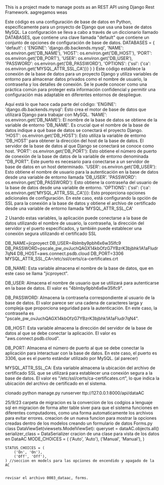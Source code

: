 This is a project made to manage posts as an REST API using Django Rest Framework.
aagregamos weas


Este código es una configuración de base de datos en Python, específicamente para un proyecto de Django que usa una base de datos MySQL. La configuración se lleva a cabo a través de un diccionario llamado DATABASES, que contiene una clave llamada "default" que contiene un conjunto de opciones de configuración de base de datos.
DATABASES = {
  'default': {
    'ENGINE': 'django.db.backends.mysql',
    'NAME': os.environ.get('DB_NAME'),
    'HOST': os.environ.get('DB_HOST'),
    'PORT': os.environ.get('DB_PORT'),
    'USER': os.environ.get('DB_USER'),
    'PASSWORD': os.environ.get('DB_PASSWORD'),
    'OPTIONS': {'ssl': {'ca': os.environ.get('MYSQL_ATTR_SSL_CA')}}
  }
}
Este código establece la conexión de la base de datos para un proyecto Django y utiliza variables de entorno para almacenar datos privados como el nombre de usuario, la contraseña y los detalles de conexión. Se le puede conocer como una práctica común para proteger esta información confidencial y permitir una configuración más adaptable en diferentes entornos de despliegue.

Aquí está lo que hace cada parte del código:
'ENGINE': 'django.db.backends.mysql': Esto crea el motor de base de datos que utilizará Django para trabajar con MySQL. 
'NAME': os.environ.get('DB_NAME'): El nombre de la base de datos se obtiene de la variable de entorno 'DB_NAME'. Es crucial que el nombre de la base de datos indique a qué base de datos se conectará el proyecto Django.
'HOST': os.environ.get('DB_HOST'): Esto utiliza la variable de entorno 'DB_HOST' para obtener la dirección del host de la base de datos. El servidor de la base de datos al que Django se conectará se conoce como host.
'PORT': os.environ.get('DB_PORT'): Esto obtiene el número de puerto de conexión de la base de datos de la variable de entorno denominada "DB_PORT". Este puerto es necesario para conectarse a un servidor de base de datos en un host determinado.
'USER': os.environ.get('DB_USER'): Esto obtiene el nombre de usuario para la autenticación en la base de datos desde una variable de entorno llamada 'DB_USER'.
'PASSWORD': os.environ.get('DB_PASSWORD'): Esto obtiene la contraseña del usuario de la base de datos desde una variable de entorno.
'OPTIONS': {'ssl': {'ca': os.environ.get('MYSQL_ATTR_SSL_CA')}}: Esto proporciona opciones adicionales de configuración. En este caso, está configurando la opción de SSL para la conexión a la base de datos y obtiene el archivo de certificado desde una variable de entorno llamada 'MYSQL_ATTR_SSL_CA'


2
 Usando estas variables, la aplicación puede conectarse a la base de datos utilizando el nombre de usuario, la contraseña, la dirección del servidor y el puerto especificados, y también puede establecer una conexión segura utilizando el certificado SSL 

DB_NAME=jicproyect
DB_USER=4blmby9pbh6x6w35lfc9
DB_PASSWORD=pscale_pw_ovJuchQAGX14kbOfzG7YBzrK3bjbhk1A1aFludr7qN4
DB_HOST=aws.connect.psdb.cloud
DB_PORT=3306
MYSQL_ATTR_SSL_CA=/etc/ssl/certs/ca-certificates.crt

DB_NAME: Esta variable almacena el nombre de la base de datos, que en este caso se llama "jicproyect".

DB_USER: Almacena el nombre de usuario que se utilizará para autenticarse en la base de datos. El valor es "4blmby9pbh6x6w35lfc9".

DB_PASSWORD: Almacena la contraseña correspondiente al usuario de la base de datos. El valor parece ser una cadena de caracteres larga y compleja que proporciona seguridad para la autenticación. En este caso, la contraseña es "pscale_pw_ovJuchQAGX14kbOfzG7YBzrK3bjbhk1A1aFludr7qN4".

DB_HOST: Esta variable almacena la dirección del servidor de la base de datos al que se debe conectar la aplicación. El valor es "aws.connect.psdb.cloud".

DB_PORT: Almacena el número de puerto al que se debe conectar la aplicación para interactuar con la base de datos. En este caso, el puerto es 3306, que es el puerto estándar utilizado por MySQL. (al parecer)

MYSQL_ATTR_SSL_CA: Esta variable almacena la ubicación del archivo de certificado SSL que se utilizará para establecer una conexión segura a la base de datos. El valor es "/etc/ssl/certs/ca-certificates.crt", lo que indica la ubicación del archivo de certificado en el sistema.


clonado 
  python manage.py runserver
  ttp://127.0.0.1:8000/api/dataAC

25/9/23
carpeta de migracion
      es la convercion de los codgios a lenguaje sql en migracion de forma alter table siver para que el sistema funciones en diferentes computadores, como una forma automaticamente los archivos para evitar errores.
  creacion de un nueva funcion para mostrar la opciones creadas dentro de los modelos creando un formulario de datos Forms.py
    class DataViewSet(viewsets.ModelViewSet):
    queryset = dataAC.objects.all()
    serializer_class = DataSerializer  cracion de una clase para vista de los datos en DataAC
      MODE_CHOICES = (
        ('Auto', 'Auto'),
        ('Manual', 'Manual'),
    )

    STATUS_CHOICES = (
        ('On', 'On'),
        ('Off', 'Off'),
    ) //seccion en models para las opciones de encendido y apagado de la AC


    revisar el archivo 0003_dataac, forms.
